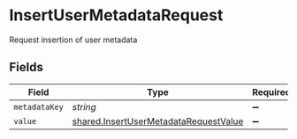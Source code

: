 # InsertUserMetadataRequest

Request insertion of user metadata


## Fields

| Field                                                                                                 | Type                                                                                                  | Required                                                                                              | Description                                                                                           |
| ----------------------------------------------------------------------------------------------------- | ----------------------------------------------------------------------------------------------------- | ----------------------------------------------------------------------------------------------------- | ----------------------------------------------------------------------------------------------------- |
| `metadataKey`                                                                                         | *string*                                                                                              | :heavy_minus_sign:                                                                                    | N/A                                                                                                   |
| `value`                                                                                               | [shared.InsertUserMetadataRequestValue](../../../sdk/models/shared/insertusermetadatarequestvalue.md) | :heavy_minus_sign:                                                                                    | N/A                                                                                                   |